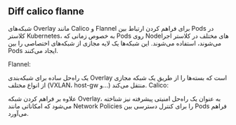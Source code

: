 ## Diff calico flanne

شبکه‌های Overlay مانند Calico و Flannel برای فراهم کردن ارتباط بین Pods در کلاستر Kubernetes، به خصوص زمانی که Pods روی Nodeهای مختلف در کلاستر اجرا می‌شوند، استفاده می‌شوند. این شبکه‌ها یک لایه مجازی از شبکه‌های اختصاصی را بین Pods ایجاد می‌کنند.

Flannel:

یک راه‌حل ساده برای شبکه‌بندی Overlay است که بسته‌ها را از طریق یک شبکه مجازی از انواع مختلف (VXLAN، host-gw و...) منتقل می‌کند.
Calico: 

علاوه بر فراهم کردن شبکه Overlay، به عنوان یک راه‌حل امنیتی پیشرفته نیز شناخته می‌شود که امکاناتی مانند Network Policies را برای کنترل دسترسی بین Pods فراهم می‌آورد.
